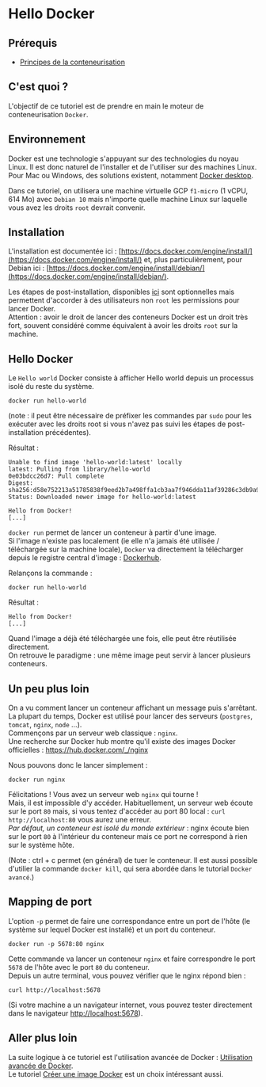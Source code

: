 # Hello Docker

## Prérequis

- [Principes de la conteneurisation](../../conteneurisation/principes/README.md)

## C'est quoi ?

L'objectif de ce tutoriel est de prendre en main le moteur de conteneurisation `Docker`.

## Environnement

Docker est une technologie s'appuyant sur des technologies du noyau Linux. Il est donc naturel de l'installer et de l'utiliser sur des machines Linux. Pour Mac ou Windows, des solutions existent, notamment [Docker desktop](https://docs.docker.com/get-docker/).

Dans ce tutoriel, on utilisera une machine virtuelle GCP `f1-micro` (1 vCPU, 614 Mo) avec `Debian 10` mais n'importe quelle machine Linux sur laquelle vous avez les droits `root` devrait convenir.

## Installation

L'installation est documentée ici : [https://docs.docker.com/engine/install/](https://docs.docker.com/engine/install/) et, plus particulièrement, pour Debian ici : [https://docs.docker.com/engine/install/debian/](https://docs.docker.com/engine/install/debian/).

Les étapes de post-installation, disponibles [ici](https://docs.docker.com/engine/install/linux-postinstall/) sont optionnelles mais permettent d'accorder à des utilisateurs non `root` les permissions pour lancer Docker.  
Attention : avoir le droit de lancer des conteneurs Docker est un droit très fort, souvent considéré comme équivalent à avoir les droits `root` sur la machine.

## Hello Docker

Le `Hello world` Docker consiste à afficher Hello world depuis un processus isolé du reste du système.

```
docker run hello-world
```

(note : il peut être nécessaire de préfixer les commandes par `sudo` pour les exécuter avec les droits root si vous n'avez pas suivi les étapes de post-installation précédentes).

Résultat :

```
Unable to find image 'hello-world:latest' locally
latest: Pulling from library/hello-world
0e03bdcc26d7: Pull complete
Digest: sha256:d58e752213a51785838f9eed2b7a498ffa1cb3aa7f946dda11af39286c3db9a9
Status: Downloaded newer image for hello-world:latest

Hello from Docker!
[...]
```

`docker run` permet de lancer un conteneur à partir d'une image.  
Si l'image n'existe pas localement (ie elle n'a jamais été utilisée / téléchargée sur la machine locale), `Docker` va directement la télécharger depuis le registre central d'image : [Dockerhub](https://hub.docker.com/).

Relançons la commande :

```
docker run hello-world
```

Résultat :

```
Hello from Docker!
[...]
```

Quand l'image a déjà été téléchargée une fois, elle peut être réutilisée directement.  
On retrouve le paradigme : une même image peut servir à lancer plusieurs conteneurs.

## Un peu plus loin

On a vu comment lancer un conteneur affichant un message puis s'arrêtant.  
La plupart du temps, Docker est utilisé pour lancer des serveurs (`postgres`, `tomcat`, `nginx`, `node` ...).  
Commençons par un serveur web classique : `nginx`.  
Une recherche sur Docker hub montre qu'il existe des images Docker officielles : https://hub.docker.com/_/nginx

Nous pouvons donc le lancer simplement :

```
docker run nginx
```

Félicitations ! Vous avez un serveur web `nginx` qui tourne !  
Mais, il est impossible d'y accéder. Habituellement, un serveur web écoute sur le port `80` mais, si vous tentez d'accéder au port 80 local : `curl http://localhost:80` vous aurez une erreur.  
_Par défaut, un conteneur est isolé du monde extérieur_ : nginx écoute bien sur le port `80` à l'intérieur du conteneur mais ce port ne correspond à rien sur le système hôte.

(Note : ctrl + c permet (en général) de tuer le conteneur. Il est aussi possible d'utilier la commande `docker kill`, qui sera abordée dans le tutorial `Docker avancé`.)

## Mapping de port

L'option `-p` permet de faire une correspondance entre un port de l'hôte (le système sur lequel Docker est installé) et un port du conteneur.

```
docker run -p 5678:80 nginx
```

Cette commande va lancer un conteneur `nginx` et faire correspondre le port `5678` de l'hôte avec le port `80` du conteneur.  
Depuis un autre terminal, vous pouvez vérifier que le nginx répond bien :

```
curl http://localhost:5678
```

(Si votre machine a un navigateur internet, vous pouvez tester directement dans le navigateur [http://localhost:5678](http://localhost:5678)).

## Aller plus loin

La suite logique à ce tutoriel est l'utilisation avancée de Docker : [Utilisation avancée de Docker](../avance).  
Le tutoriel [Créer une image Docker](../creer-image) est un choix intéressant aussi.
